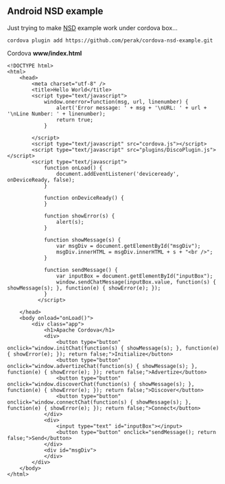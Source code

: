 Android NSD example
-------------------

Just trying to make [NSD](http://developer.android.com/training/connect-devices-wirelessly/nsd.html) example work under cordova box...

	cordova plugin add https://github.com/perak/cordova-nsd-example.git

Cordova **www/index.html**

	<!DOCTYPE html>
	<html>
	    <head>
	        <meta charset="utf-8" />
	        <title>Hello World</title>
			<script type="text/javascript">
				window.onerror=function(msg, url, linenumber) {
					alert('Error message: ' + msg + '\nURL: ' + url + '\nLine Number: ' + linenumber);
					return true;
				}

			</script>
	        <script type="text/javascript" src="cordova.js"></script>
	        <script type="text/javascript" src="plugins/DiscoPlugin.js"></script>
	        <script type="text/javascript">
				function onLoad() {
					document.addEventListener('deviceready', onDeviceReady, false);
				}

				function onDeviceReady() {
				}

				function showError(s) {
					alert(s);
				}

				function showMessage(s) {
					var msgDiv = document.getElementById("msgDiv");
					msgDiv.innerHTML = msgDiv.innerHTML + s + "<br />";
				}

				function sendMessage() {
					var inputBox = document.getElementById("inputBox");
					window.sendChatMessage(inputBox.value, function(s) { showMessage(s); }, function(e) { showError(e); });
				}
	          </script>

	    </head>
	    <body onload="onLoad()">
	        <div class="app">
	            <h1>Apache Cordova</h1>
	            <div>
	            	<button type="button" onclick="window.initChat(function(s) { showMessage(s); }, function(e) { showError(e); }); return false;">Initialize</button>
	            	<button type="button" onclick="window.advertizeChat(function(s) { showMessage(s); }, function(e) { showError(e); }); return false;">Advertize</button>
	            	<button type="button" onclick="window.discoverChat(function(s) { showMessage(s); }, function(e) { showError(e); }); return false;">Discover</button>
	            	<button type="button" onclick="window.connectChat(function(s) { showMessage(s); }, function(e) { showError(e); }); return false;">Connect</button>
	            </div>
	            <div>
	            	<input type="text" id="inputBox"></input>
	            	<button type="button" onclick="sendMessage(); return false;">Send</button>
	            </div>
	            <div id="msgDiv">
	            </div>
	        </div>
	    </body>
	</html>

